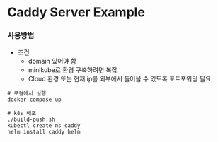 # Caddy Server Example

### 사용방법

- 조건
    - domain 있어야 함
    - minikube로 환경 구축하려면 복잡
    - Cloud 환경 또는 현재 ip를 외부에서 들어올 수 있도록 포트포워딩 필요


```
# 로컬에서 실행
docker-compose up

# k8s 배포
./build-push.sh
kubectl create ns caddy
helm install caddy helm
```